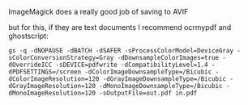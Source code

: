 ImageMagick does a really good job of saving to AVIF

but for this, if they are text documents I recommend ocrmypdf and ghostscript:

    gs -q -dNOPAUSE -dBATCH -dSAFER -sProcessColorModel=DeviceGray -sColorConversionStrategy=Gray -dDownsampleColorImages=true -dOverrideICC -sDEVICE=pdfwrite -dCompatibilityLevel=1.4 -dPDFSETTINGS=/screen -dColorImageDownsampleType=/Bicubic -dColorImageResolution=120 -dGrayImageDownsampleType=/Bicubic -dGrayImageResolution=120 -dMonoImageDownsampleType=/Bicubic -dMonoImageResolution=120 -sOutputFile=out.pdf in.pdf
